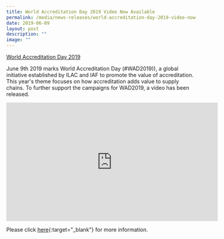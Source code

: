```yaml
---
title: World Accreditation Day 2019 Video Now Available
permalink: /media/news-releases/world-accreditation-day-2019-video-now-available/
date: 2019-06-09
layout: post
description: ""
image: ""
---
```

[World Accreditation Day 2019](images/press-release/documents/WAD-2019-Poster.png)

June 9th 2019 marks World Accreditation Day (#WAD2019)), a global initiative established by ILAC and IAF to promote the value of accreditation. This year's theme focuses on how accreditation adds value to supply chains. To further support the campaigns for WAD2019, a video has been released.

<div class="bp-youtube">
      <iframe allowfullscreen="" allow="autoplay; encrypted-media" frameborder="0" src="https://www.youtube.com/embed/VB87krtT2Pk" height="315" width="560"></iframe>
</div>

Please click [here](https://www.iaf.nu/articles/World\_Accreditation\_Day\_2019\_Video\_Now\_Available/611){:target="\_blank"} for more information.